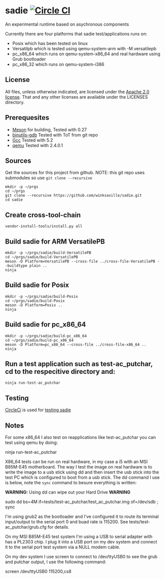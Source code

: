 # sadie [![Circle CI](https://circleci.com/gh/winksaville/sadie.svg?style=svg)](https://circleci.com/gh/winksaville/sadie)

An experimental runtime based on asychronous components

Currently there are four platforms that sadie test/applications runs on:
* Posix which has been tested on linux
* Versatilpb which is tested using qemu-system-arm with -M versatilepb
* pc_x86_64 which runs on qemu-system-x86_64 and real hardware using Grub bootloader
* pc_x86_32 which runs on qemu-system-i386


License
---
All files, unless otherwise indicated, are licensed under the
[Apache 2.0 license](http://www.apache.org/licenses/).
That and any other licenses are available under the LICENSES directory.

Prerequesites
---
* [Meson](https://mesonbuild.com) for building, Tested with 0.27
* [binutils-gdb](https://www.gnu.org/software/binutils/) Tested with ToT from git repo
* [Gcc](https://gcc.gnu.org/) Tested with 5.2
* [qemu](http://wiki.qemu.org/Main_Page) Tested with 2.4.0.1

Sources
---
Get the sources for this project from github.
NOTE: this git repo uses submodules so use `git clone --recursive`
```
mkdir -p ~/prgs
cd ~/prgs
git clone --recursive https://github.com/winksaville/sadie.git
cd sadie
```
Create cross-tool-chain
---
```
vendor-install-tools/install.py all
```
Build sadie for ARM VersatilePB
---
```
mkdir -p ~/prgs/sadie/build-VersatilePB
cd ~/prgs/sadie/build-VersatilePB
meson -D Platform=VersatilePB --cross-file ../cross-file-VersatilePB --buildtype plain ..
ninja
```
Build sadie for Posix
---
```
mkdir -p ~/prgs/sadie/build-Posix
cd ~/prgs/sadie/build-Posix
meson -D Platform=Posix ..
ninja
```

Build sadie for pc_x86_64
---
```
mkdir -p ~/prgs/sadie/build-pc_x86_64
cd ~/prgs/sadie/build-pc_x86_64
meson -D Platform=pc_x86_64 --cross-file ../cross-file-x86_64 ..
ninja
```
Run a test application such as test-ac_putchar, cd to the respecitive directory and:
---
```
ninja run-test-ac_putchar
```

Testing
---
[CircleCi](https://circleci.com/home) is used for [testing sadie](https://circleci.com/gh/winksaville/sadie)

Notes
---
For some x86_64 I also test on reapplications like test-ac_putchar you can test
using qemu by doing:

   ninja run-test-ac_putchar

X86_64 tests can be run on real hardware, in my case a i5 with an
MSI B85M-E45 motherboard. The way I test the image on real hardware
is to write the image to a usb stick using dd and then insert the
usb stick into the test PC which is configured to boot from a usb stick.
The dd command I use is below, note the `sync` command to besure
everything is written:

**WARNING:** Using dd can wipe out your Hard Drive **WARNING**

  sudo dd bs=4M if=tests/test-ac_putchar/test_ac_putchar.img of=/dev/sdb ; sync

I'm using grub2 as the bootloader and I've configured it to route its
terminal input/output to the serial port 0 and buad rate is 115200.
See tests/test-ac_putchar/grub.cfg for details.

On my MSI B85M-E45 test system I'm using a USB to serial adapter with has
a PL2303 chip. I plug it into a USB port on my dev system and connect it
to the serial port test system via a NULL modem cable.

On my dev system I use screen to connect to /dev/ttyUSB0 to see the grub and
putchar output, I use the following command:

  screen /dev/ttyUSB0 115200,cs8
